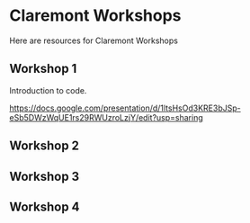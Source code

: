 # Claremont Workshops

Here are resources for Claremont Workshops

## Workshop 1

Introduction to code.

https://docs.google.com/presentation/d/1ltsHsOd3KRE3bJSp-eSb5DWzWqUE1rs29RWUzroLzjY/edit?usp=sharing


## Workshop 2



## Workshop 3



## Workshop 4

